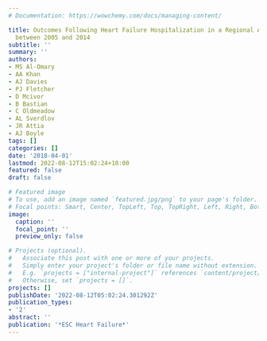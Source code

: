 ```yaml
---
# Documentation: https://wowchemy.com/docs/managing-content/

title: Outcomes Following Heart Failure Hospitalization in a Regional Australian Setting
  between 2005 and 2014
subtitle: ''
summary: ''
authors:
- MS Al-Omary
- AA Khan
- AJ Davies
- PJ Fletcher
- D Mcivor
- B Bastian
- C Oldmeadow
- AL Sverdlov
- JR Attia
- AJ Boyle
tags: []
categories: []
date: '2018-04-01'
lastmod: 2022-08-12T15:02:24+10:00
featured: false
draft: false

# Featured image
# To use, add an image named `featured.jpg/png` to your page's folder.
# Focal points: Smart, Center, TopLeft, Top, TopRight, Left, Right, BottomLeft, Bottom, BottomRight.
image:
  caption: ''
  focal_point: ''
  preview_only: false

# Projects (optional).
#   Associate this post with one or more of your projects.
#   Simply enter your project's folder or file name without extension.
#   E.g. `projects = ["internal-project"]` references `content/project/deep-learning/index.md`.
#   Otherwise, set `projects = []`.
projects: []
publishDate: '2022-08-12T05:02:24.301292Z'
publication_types:
- '2'
abstract: ''
publication: '*ESC Heart Failure*'
---
```

